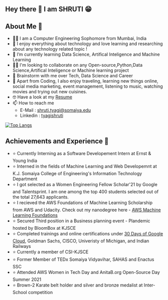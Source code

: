 ## Hey there 👋 I am SHRUTI 😁

## About Me 🤟

- 👩‍💻 I am a Computer Engineering Sophomore from Mumbai, India
- 💙 I enjoy everything about technology and love learning and researching about any technology related topic ! 
- 🌱 I’m currently learning Data Science, Artifical Inteligence and Machine Learning
- 👯‍♀️ I'm looking to collaborate on any Open-source,Python,Data Science,Artifical Inteligence or Machine learning project
- 💬 Brainstorm with me over Tech, Data Science and Career
- 💫 Apart from Coding, I also enjoy traveling, learning new things online, social media marketing, event management, listening to music, watching movies and trying out new cuisines.
- 🤓 Have a look at my [Resume](https://drive.google.com/file/d/1oxQ2cjJzHFzNkDQbRA6fwHyqqAZmdfoI/view?usp=sharing)
- 📫 How to reach me
  - E-Mail   : shruti.tyagi@somaiya.edu
  - Linkedin : [tyagishruti](https://www.linkedin.com/in/tyagishruti/)

<!-- [![Shruti's github stats](https://github-readme-stats.vercel.app/api?username=shrutityagi4102&count_private=true&show_icons=true&theme=radical&hide_rank=false)](https://github.com/anuraghazra/github-readme-stats)-->

[![Top Langs](https://github-readme-stats.vercel.app/api/top-langs/?username=shrutityagi4102)](https://github.com/anuraghazra/github-readme-stats)

## Achievements and Experience 💯

- ⭐ Currently Interning as a Software Developement Intern at Ernst & Young India
- ⭐ Interned in the fields of Machine Learning and Web Developemnt at K.J. Somaiya College of Engineering's Information Technology Department
- ⭐ I got selected as a Women Engineering Fellow Scholar'21 by Google and Talentsprint. I am one among the top 400 students selected out of the total 27,643 applicants.
- ⭐ I recieved the AWS Foundations of Machine Learning Scholarship from AWS and Udacity. Check out my nanodegree here - [AWS Machine Learning Foundations](https://confirm.udacity.com/RWTL9L3P)
- ⭐ Secured Third position in a Business planning event - Plandemic hosted by BloomBox at KJSCE
- ⭐ Completed trainings and online certifications under [30 Days of Google Cloud](https://certificate.givemycertificate.com/c/76077c25-3a95-4000-b519-6dbc10ff330a), Goldman Sachs, CISCO, Univeristy of Michigan, and Indian Railways
- ⭐ Currently a member of CSI-KJSCE
- ⭐ Former Member of TEDx Somaiya Vidyavihar, SAHAS and Enactus SSC
- ⭐ Attended AWS Women in Tech Day and AnitaB.org Open-Source Day Summer 2021
- ⭐ Brown-2 Karate belt holder and silver and bronze medalist at Inter-School competition




